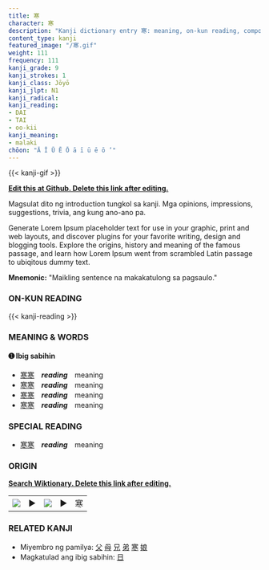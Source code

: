 ```yaml
---
title: 寒
character: 寒
description: "Kanji dictionary entry 寒: meaning, on-kun reading, compounds, origin, related kanji"
content_type: kanji
featured_image: "/寒.gif"
weight: 111
frequency: 111
kanji_grade: 9
kanji_strokes: 1
kanji_class: Jōyō
kanji_jlpt: N1
kanji_radical: 
kanji_reading: 
- DAI
- TAI
- oo-kii
kanji_meaning:
- malaki
chōon: "Ā Ī Ū Ē Ō ā ī ū ē ō ’"
---
```

[//]: # (Don't edit the line below. Kanji animated GIF code is automatically generated.)
{{< kanji-gif >}}

[//]: # (Edit below this line.)

**[Edit this at Github. Delete this link after editing.](https://github.com/tim0g/tim/tree/main/content/kanji/寒/index.md)**

Magsulat dito ng introduction tungkol sa kanji. Mga opinions, impressions, suggestions, trivia, ang kung ano-ano pa.

Generate Lorem Ipsum placeholder text for use in your graphic, print and web layouts, and discover plugins for your favorite writing, design and blogging tools. Explore the origins, history and meaning of the famous passage, and learn how Lorem Ipsum went from scrambled Latin passage to ubiqitous dummy text.
 
**Mnemonic:** "Maikling sentence na makakatulong sa pagsaulo."

### ON-KUN READING

[//]: # (Don't edit the line below. ON-KUN READING code is automatically generated.)
{{< kanji-reading >}}

### MEANING & WORDS

#### ➊ **Ibig sabihin**
  - [寒](../寒)[寒](../寒)　***reading***　meaning
  - [寒](../寒)[寒](../寒)　***reading***　meaning
  - [寒](../寒)[寒](../寒)　***reading***　meaning
  - [寒](../寒)[寒](../寒)　***reading***　meaning

### SPECIAL READING
  - [寒](../寒)[寒](../寒)　***reading***　meaning

### ORIGIN

**[Search Wiktionary. Delete this link after editing.](https://wiktionary.org/wiki/寒)**
<table class="kanji-table"><tr><td>
<img src="60px-寒-bronze.svg.png">
</td><td>▶</td><td>
<img src="60px-寒-oracle.svg.png">
</td><td>▶</td>
<td class="kanji-origin">寒</td>
</tr></table>

### RELATED KANJI
- Miyembro ng pamilya: [父](../父) [母](../母) [兄](../兄) [弟](../弟) [寒](../寒) [娘](../娘)
- Magkatulad ang ibig sabihin: [日](../日)
